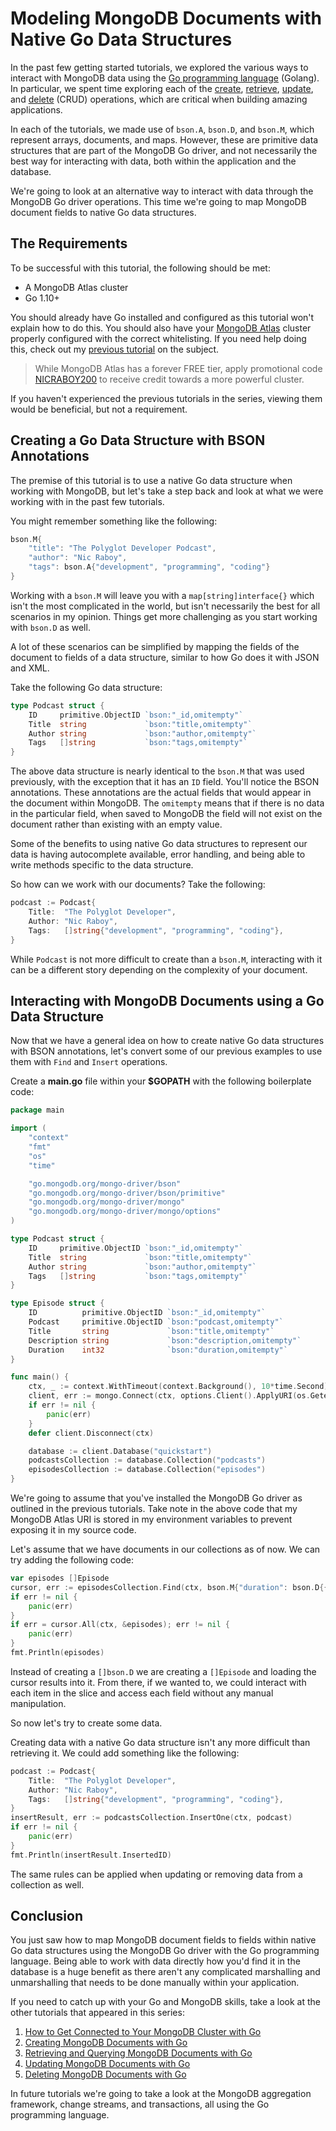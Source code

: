 # Modeling MongoDB Documents with Native Go Data Structures

In the past few getting started tutorials, we explored the various ways to interact with MongoDB data using the [Go programming language](https://golang.org/) (Golang). In particular, we spent time exploring each of the [create](https://www.mongodb.com/blog/post/quick-start-golang--mongodb--how-to-create-documents), [retrieve](https://www.mongodb.com/blog/post/quick-start-golang--mongodb--how-to-read-documents), [update](https://www.mongodb.com/blog/post/quick-start-golang--mongodb--how-to-update-documents), and [delete](https://www.mongodb.com/blog/post/quick-start-golang--mongodb--how-to-delete-documents) (CRUD) operations, which are critical when building amazing applications.

In each of the tutorials, we made use of `bson.A`, `bson.D`, and `bson.M`, which represent arrays, documents, and maps. However, these are primitive data structures that are part of the MongoDB Go driver, and not necessarily the best way for interacting with data, both within the application and the database.

We're going to look at an alternative way to interact with data through the MongoDB Go driver operations. This time we're going to map MongoDB document fields to native Go data structures.

## The Requirements

To be successful with this tutorial, the following should be met:

- A MongoDB Atlas cluster
- Go 1.10+

You should already have Go installed and configured as this tutorial won't explain how to do this. You should also have your [MongoDB Atlas](https://www.mongodb.com/cloud) cluster properly configured with the correct whitelisting. If you need help doing this, check out my [previous tutorial](https://www.mongodb.com/blog/post/quick-start-golang--mongodb--starting-and-setup) on the subject.

> While MongoDB Atlas has a forever FREE tier, apply promotional code [NICRABOY200](https://www.mongodb.com/cloud) to receive credit towards a more powerful cluster.

If you haven't experienced the previous tutorials in the series, viewing them would be beneficial, but not a requirement.

## Creating a Go Data Structure with BSON Annotations

The premise of this tutorial is to use a native Go data structure when working with MongoDB, but let's take a step back and look at what we were working with in the past few tutorials.

You might remember something like the following:

```go
bson.M{
    "title": "The Polyglot Developer Podcast",
    "author": "Nic Raboy",
    "tags": bson.A{"development", "programming", "coding"}
}
```

Working with a `bson.M` will leave you with a `map[string]interface{}` which isn't the most complicated in the world, but isn't necessarily the best for all scenarios in my opinion. Things get more challenging as you start working with `bson.D` as well.

A lot of these scenarios can be simplified by mapping the fields of the document to fields of a data structure, similar to how Go does it with JSON and XML.

Take the following Go data structure:

```go
type Podcast struct {
	ID     primitive.ObjectID `bson:"_id,omitempty"`
	Title  string             `bson:"title,omitempty"`
	Author string             `bson:"author,omitempty"`
	Tags   []string           `bson:"tags,omitempty"`
}
```

The above data structure is nearly identical to the `bson.M` that was used previously, with the exception that it has an `ID` field. You'll notice the BSON annotations. These annotations are the actual fields that would appear in the document within MongoDB. The `omitempty` means that if there is no data in the particular field, when saved to MongoDB the field will not exist on the document rather than existing with an empty value.

Some of the benefits to using native Go data structures to represent our data is having autocomplete available, error handling, and being able to write methods specific to the data structure.

So how can we work with our documents? Take the following:

```go
podcast := Podcast{
    Title:  "The Polyglot Developer",
    Author: "Nic Raboy",
    Tags:   []string{"development", "programming", "coding"},
}
```

While `Podcast` is not more difficult to create than a `bson.M`, interacting with it can be a different story depending on the complexity of your document.

## Interacting with MongoDB Documents using a Go Data Structure

Now that we have a general idea on how to create native Go data structures with BSON annotations, let's convert some of our previous examples to use them with `Find` and `Insert` operations.

Create a **main.go** file within your **$GOPATH** with the following boilerplate code:

```go
package main

import (
	"context"
	"fmt"
	"os"
	"time"

	"go.mongodb.org/mongo-driver/bson"
	"go.mongodb.org/mongo-driver/bson/primitive"
	"go.mongodb.org/mongo-driver/mongo"
	"go.mongodb.org/mongo-driver/mongo/options"
)

type Podcast struct {
	ID     primitive.ObjectID `bson:"_id,omitempty"`
	Title  string             `bson:"title,omitempty"`
	Author string             `bson:"author,omitempty"`
	Tags   []string           `bson:"tags,omitempty"`
}

type Episode struct {
	ID          primitive.ObjectID `bson:"_id,omitempty"`
	Podcast     primitive.ObjectID `bson:"podcast,omitempty"`
	Title       string             `bson:"title,omitempty"`
	Description string             `bson:"description,omitempty"`
	Duration    int32              `bson:"duration,omitempty"`
}

func main() {
	ctx, _ := context.WithTimeout(context.Background(), 10*time.Second)
	client, err := mongo.Connect(ctx, options.Client().ApplyURI(os.Getenv("ATLAS_URI")))
	if err != nil {
		panic(err)
	}
	defer client.Disconnect(ctx)

	database := client.Database("quickstart")
	podcastsCollection := database.Collection("podcasts")
	episodesCollection := database.Collection("episodes")
}
```

We're going to assume that you've installed the MongoDB Go driver as outlined in the previous tutorials. Take note in the above code that my MongoDB Atlas URI is stored in my environment variables to prevent exposing it in my source code.

Let's assume that we have documents in our collections as of now. We can try adding the following code:

```go
var episodes []Episode
cursor, err := episodesCollection.Find(ctx, bson.M{"duration": bson.D{{"$gt", 25}}})
if err != nil {
    panic(err)
}
if err = cursor.All(ctx, &episodes); err != nil {
    panic(err)
}
fmt.Println(episodes)
```

Instead of creating a `[]bson.D` we are creating a `[]Episode` and loading the cursor results into it. From there, if we wanted to, we could interact with each item in the slice and access each field without any manual manipulation.

So now let's try to create some data.

Creating data with a native Go data structure isn't any more difficult than retrieving it. We could add something like the following:

```go
podcast := Podcast{
    Title:  "The Polyglot Developer",
    Author: "Nic Raboy",
    Tags:   []string{"development", "programming", "coding"},
}
insertResult, err := podcastsCollection.InsertOne(ctx, podcast)
if err != nil {
    panic(err)
}
fmt.Println(insertResult.InsertedID)
```

The same rules can be applied when updating or removing data from a collection as well.

## Conclusion

You just saw how to map MongoDB document fields to fields within native Go data structures using the MongoDB Go driver with the Go programming language. Being able to work with data directly how you'd find it in the database is a huge benefit as there aren't any complicated marshalling and unmarshalling that needs to be done manually within your application.

If you need to catch up with your Go and MongoDB skills, take a look at the other tutorials that appeared in this series:

1. [How to Get Connected to Your MongoDB Cluster with Go](https://www.mongodb.com/blog/post/quick-start-golang--mongodb--starting-and-setup)
2. [Creating MongoDB Documents with Go](https://www.mongodb.com/blog/post/quick-start-golang--mongodb--how-to-create-documents)
3. [Retrieving and Querying MongoDB Documents with Go](https://www.mongodb.com/blog/post/quick-start-golang--mongodb--how-to-read-documents)
4. [Updating MongoDB Documents with Go](https://www.mongodb.com/blog/post/quick-start-golang--mongodb--how-to-update-documents)
5. [Deleting MongoDB Documents with Go](https://www.mongodb.com/blog/post/quick-start-golang--mongodb--how-to-delete-documents)

In future tutorials we're going to take a look at the MongoDB aggregation framework, change streams, and transactions, all using the Go programming language.